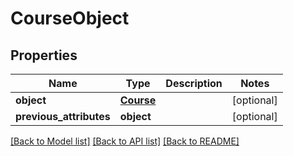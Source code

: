 # CourseObject

## Properties
Name | Type | Description | Notes
------------ | ------------- | ------------- | -------------
**object** | [**Course**](Course.md) |  | [optional] 
**previous_attributes** | **object** |  | [optional] 

[[Back to Model list]](README.md#documentation-for-models) [[Back to API list]](README.md#documentation-for-api-endpoints) [[Back to README]](README.md)


